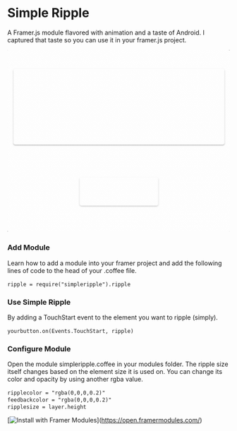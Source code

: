 # Simple Ripple

A Framer.js module flavored with animation and a taste of Android. I captured that taste so you can use it in your framer.js project. 

[![Simple-Ripple Demo](/simple-ripple.gif)](https://framer.cloud/epPVg)

### Add Module
Learn how to add a module into your framer project and add the following lines of code to the head of your .coffee file.

```
ripple = require("simpleripple").ripple
```
### Use Simple Ripple
By adding a TouchStart event to the element you want to ripple (simply).

```
yourbutton.on(Events.TouchStart, ripple)
```

### Configure Module
Open the module simpleripple.coffee in your modules folder. The ripple size itself changes based on the element size it is used on. You can change its color and opacity by using another rgba value.

```
ripplecolor = "rgba(0,0,0,0.2)"
feedbackcolor = "rgba(0,0,0,0.2)"
ripplesize = layer.height
```

[![Install with Framer Modules](https://www.framermodules.com/assets/badge.png)](https://open.framermodules.com/<Simple Ripple>)
